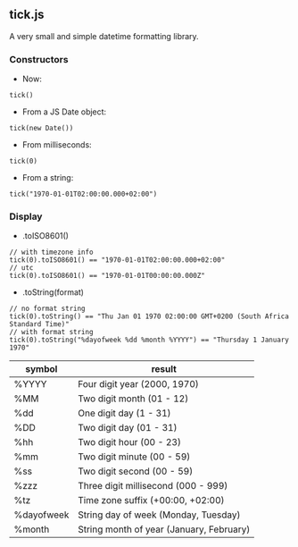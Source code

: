 ## tick.js

A very small and simple datetime formatting library.

### Constructors
- Now:
```
tick()
```

- From a JS Date object:
```
tick(new Date())
```

- From milliseconds:
```
tick(0)
```

- From a string:
```
tick("1970-01-01T02:00:00.000+02:00")
```

### Display
- .toISO8601()
```
// with timezone info
tick(0).toISO8601() == "1970-01-01T02:00:00.000+02:00"
// utc
tick(0).toISO8601() == "1970-01-01T00:00:00.000Z"
```

- .toString(format)
```
// no format string
tick(0).toString() == "Thu Jan 01 1970 02:00:00 GMT+0200 (South Africa Standard Time)"
// with format string
tick(0).toString("%dayofweek %dd %month %YYYY") == "Thursday 1 January 1970"
```

| symbol | result          |
| ------------- | ----------- |
| %YYYY      | Four digit year (2000, 1970)|
| %MM     | Two digit month (01 - 12) |
| %dd     | One digit day (1 - 31) |
| %DD     | Two digit day (01 - 31) |
| %hh     | Two digit hour (00 - 23) |
| %mm     | Two digit minute (00 - 59) |
| %ss     | Two digit second (00 - 59) |
| %zzz     | Three digit millisecond (000 - 999) |
| %tz     | Time zone suffix (+00:00, +02:00)|
| %dayofweek     | String day of week (Monday, Tuesday)|
| %month     | String month of year (January, February)|

